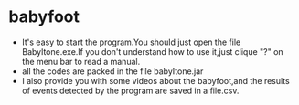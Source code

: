 # babyfoot

* It's easy to start the program.You should just open the file Babyltone.exe.If you don't understand how to use it,just clique "?" on the menu bar to read a manual.
* all the codes are packed in the file babyItone.jar
* I also provide you with some videos about the babyfoot,and the results of events detected by the program are saved in a file.csv.
